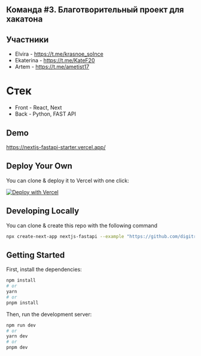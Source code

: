 

## Команда #3. Благотворительный проект для хакатона

## Участники 

- Elvira - https://t.me/krasnoe_soInce
- Ekaterina - https://t.me/KateF20
- Artem - https://t.me/ametist17

# Стек

 - Front - React, Next
 - Back - Python, FAST API


## Demo

https://nextjs-fastapi-starter.vercel.app/

## Deploy Your Own

You can clone & deploy it to Vercel with one click:

[![Deploy with Vercel](https://vercel.com/button)](https://vercel.com/new/clone?repository-url=https%3A%2F%2Fgithub.com%2Fdigitros%2Fnextjs-fastapi%2Ftree%2Fmain)

## Developing Locally

You can clone & create this repo with the following command

```bash
npx create-next-app nextjs-fastapi --example "https://github.com/digitros/nextjs-fastapi"
```

## Getting Started

First, install the dependencies:

```bash
npm install
# or
yarn
# or
pnpm install
```

Then, run the development server:

```bash
npm run dev
# or
yarn dev
# or
pnpm dev
```

